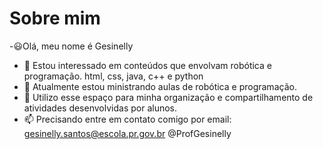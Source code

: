 # Sobre mim
-😃Olá, meu nome é Gesinelly
- 👀 Estou interessado em conteúdos que envolvam robótica e programação.  html, css, java, c++ e python
- 🌱 Atualmente estou ministrando aulas de robótica e programação.
- 📌 Utilizo esse espaço para minha organização e compartilhamento de atividades desenvolvidas por alunos.
- 📫 Precisando entre em contato comigo por
                                            email: gesinelly.santos@escola.pr.gov.br
                                            @ProfGesinelly

<!---
ProfGesinelly/ProfGesinelly is a ✨ special ✨ repository because its `README.md` (this file) appears on your GitHub profile.
You can click the Preview link to take a look at your changes.
--->
